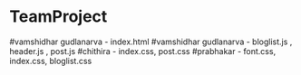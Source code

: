 # TeamProject
#vamshidhar gudlanarva - index.html
#vamshidhar gudlanarva - bloglist.js , header.js , post.js
#chithira - index.css, post.css
#prabhakar - font.css, index.css, bloglist.css
